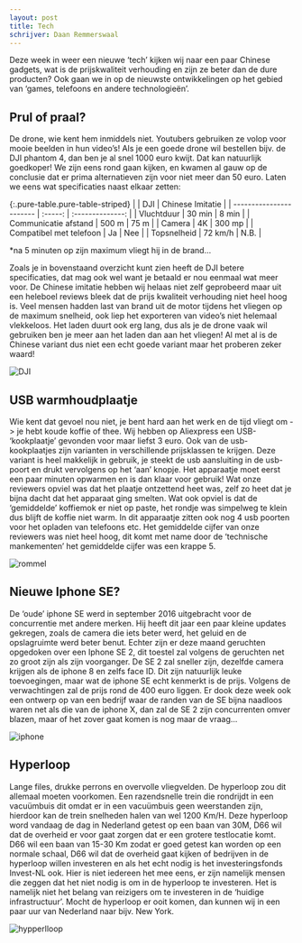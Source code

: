 ```yaml
---
layout: post
title: Tech
schrijver: Daan Remmerswaal
---
```

Deze week in weer een nieuwe ‘tech’ kijken wij naar een paar Chinese gadgets, wat is de prijskwaliteit verhouding en zijn ze beter dan de dure producten? Ook gaan we in op de nieuwste ontwikkelingen op het gebied van ‘games, telefoons en andere technologieën’.

## Prul of praal?
De drone, wie kent hem inmiddels niet. Youtubers gebruiken ze volop voor mooie beelden in hun video’s! Als je een goede drone wil bestellen bijv. de DJI phantom 4, dan ben je al snel 1000 euro kwijt. Dat kan natuurlijk goedkoper! We zijn eens rond gaan kijken, en kwamen al gauw op de conclusie dat er prima alternatieven zijn voor niet meer dan 50 euro. Laten we eens wat specificaties naast elkaar zetten:

{:.pure-table.pure-table-striped}
|                         | DJI     | Chinese Imitatie |
| ----------------------- | :-----: | :--------------: |
| Vluchtduur              | 30 min  | 8 min            |
| Communicatie afstand    | 500 m   | 75 m             |
| Camera                  | 4K      | 300 mp           |
| Compatibel met telefoon | Ja      | Nee              |
| Topsnelheid             | 72 km/h | N.B.             |

\*na 5 minuten op zijn maximum vliegt hij in de brand...

Zoals je in bovenstaand overzicht kunt zien heeft de DJI betere specificaties, dat mag ook wel want je betaald er nou eenmaal wat meer voor. De Chinese imitatie hebben wij helaas niet zelf geprobeerd maar uit een heleboel reviews bleek dat de prijs kwaliteit verhouding niet heel hoog is. Veel mensen hadden last van brand uit de motor tijdens het vliegen op de maximum snelheid, ook liep het exporteren van video’s niet helemaal vlekkeloos. Het laden duurt ook erg lang, dus als je de drone vaak wil gebruiken ben je meer aan het laden dan aan het vliegen! Al met al is de Chinese variant dus niet een echt goede variant maar het proberen zeker waard!

![DJI](https://img.newatlas.com/dji-aeroscope-3.jpg?auto=format%2Ccompress&ch=Width%2CDPR&fit=crop&h=347&q=60&rect=0%2C0%2C999%2C562&w=616&s=e3f37a8634f9332ca2b70af92fa1c3e8)

## USB warmhoudplaatje 
Wie kent dat gevoel nou niet, je bent hard aan het werk en de tijd vliegt om -> je hebt koude koffie of thee. Wij hebben op Aliexpress een USB- ‘kookplaatje’ gevonden voor maar liefst 3 euro. Ook van de usb-kookplaatjes zijn varianten in verschillende prijsklassen te krijgen.  Deze variant is heel makkelijk in gebruik, je steekt de usb aansluiting in de usb-poort en drukt vervolgens op het          ‘aan’ knopje. Het apparaatje moet eerst een paar minuten opwarmen en is dan klaar voor gebruik! Wat onze reviewers opviel was dat het plaatje ontzettend heet was, zelf zo heet dat je bijna dacht dat het apparaat ging smelten. Wat ook opviel is dat de ‘gemiddelde’ koffiemok er niet op paste, het rondje was simpelweg te klein dus blijft de koffie niet warm. In dit apparaatje zitten ook nog 4 usb poorten voor het opladen van telefoons etc. Het gemiddelde cijfer van onze reviewers was niet heel hoog, dit komt met name door de ‘technische mankementen’ het gemiddelde cijfer was een krappe 5. 

![rommel](https://images-na.ssl-images-amazon.com/images/I/41LuzZhInSL.jpg)

## Nieuwe Iphone SE? 
De ‘oude’ iphone SE werd in september 2016 uitgebracht voor de concurrentie met andere merken. Hij heeft dit jaar een paar kleine updates gekregen, zoals de camera die iets beter werd, het geluid en de opslagruimte werd beter benut. Echter zijn er deze maand geruchten opgedoken over een Iphone SE 2, dit toestel zal volgens de geruchten net zo groot zijn als zijn voorganger. De SE 2 zal sneller zijn, dezelfde camera krijgen als de iphone 8 en zelfs face ID. Dit zijn natuurlijk leuke toevoegingen, maar wat de iphone SE echt kenmerkt is de prijs. Volgens de verwachtingen zal de prijs rond de 400 euro liggen. Er dook deze week ook een ontwerp op van een bedrijf waar de randen van de SE  bijna naadloos waren net als die van de iphone X, dan zal de SE 2 zijn concurrenten omver blazen, maar of het zover gaat komen is nog maar de vraag...

![iphone](https://i.redditmedia.com/C24eXAmlFCuqnHXZQ18yCi_423ZYMX7qT_9bERyqvzs.jpg?w=768&s=ba5b62be2d085998a267cf9536a18304)

## Hyperloop
Lange files, drukke perrons en overvolle vliegvelden. De hyperloop zou dit allemaal moeten voorkomen. Een razendsnelle trein die rondrijdt in een vacuümbuis  dit omdat er in een vacuümbuis geen weerstanden zijn, hierdoor kan de trein snelheden halen van wel 1200 Km/H. Deze hyperloop word vandaag de dag in Nederland getest op een baan van 30M, D66 wil dat de overheid er voor gaat zorgen dat er een grotere testlocatie komt. D66 wil een baan van 15-30 Km zodat er goed getest kan worden op een normale schaal, D66 wil dat de overheid gaat kijken of bedrijven in de hyperloop willen investeren en als het echt nodig is het investeringsfonds Invest-NL ook. Hier is niet iedereen het mee eens, er zijn namelijk mensen die zeggen dat het niet nodig is om in de hyperloop te investeren. Het is namelijk niet het belang van reizigers om te investeren in de ‘huidige infrastructuur’.  Mocht de hyperloop er ooit komen, dan kunnen wij in een paar uur van Nederland naar bijv. New York. 

![hypperlloop](http://cdn.pocket-lint.com/r/s/970x/assets/images/132405-gadgets-feature-what-is-hyperloop-the-700mph-subsonic-train-explained-image1-qyt2ayb56e.jpg)
